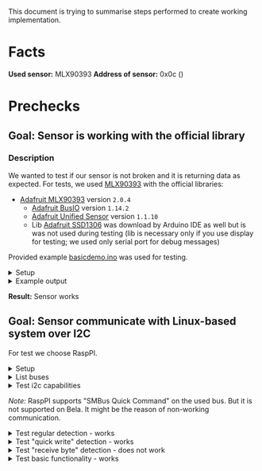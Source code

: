This document is trying to summarise steps performed to create working implementation.

# Facts

**Used sensor:** MLX90393
**Address of sensor:** 0x0c ()


# Prechecks

## Goal: Sensor is working with the official library

### Description

We wanted to test if our sensor is not broken and it is returning data as expected.
For tests, we used [MLX90393](https://www.adafruit.com/product/4022) with the official libraries:
- [Adafruit MLX90393](https://github.com/adafruit/Adafruit_MLX90393_Library) version `2.0.4`
  - [Adafruit BusIO](https://github.com/adafruit/Adafruit_BusIO) version `1.14.2`
  - [Adafruit Unified Sensor](https://github.com/adafruit/Adafruit_Sensor) version `1.1.10`
  - Lib [Adafruit SSD1306](https://github.com/adafruit/Adafruit_SSD1306) was download by Arduino IDE as well but is was not used during testing (lib is necessary only if you use display for testing; we used only serial port for debug messages)

Provided example [basicdemo.ino](https://github.com/adafruit/Adafruit_MLX90393_Library/blob/master/examples/basicdemo/basicdemo.ino) was used for testing.

<details>
<summary>Setup</summary>

![Arduino connected to MLX90393 via I2C](./pics/arduino.jpg)

</details>

<details>
<summary>Example output</summary>

```
Starting Adafruit MLX90393 Demo
Found a MLX90393 sensor
Gain set to: 2.5 x
X: -9.0120 uT
Y: -12.0160 uT
Z: 37.5100 uT
X: -9.01 	Y: -12.02 	Z: 37.51 uTesla 
```

</details>

**Result:** Sensor works

## Goal: Sensor communicate with Linux-based system over I2C

For test we choose RaspPI. 

<details>
<summary>Setup</summary>

![RaspPI connected to MLX90393 via I2C](./pics/raspPi.jpg)

</details>

<details>
<summary>List buses</summary>

```shell
$ i2cdetect -l
i2c-1	i2c       	bcm2835 (i2c@7e804000)          	I2C adapter
i2c-2	i2c       	bcm2835 (i2c@7e805000)          	I2C adapter
```

</details>

<details>
<summary>Test i2c capabilities</summary>

```shell
$ i2cdetect -F 1
Functionalities implemented by /dev/i2c-1:
I2C                              yes
SMBus Quick Command              yes
SMBus Send Byte                  yes
SMBus Receive Byte               yes
SMBus Write Byte                 yes
SMBus Read Byte                  yes
SMBus Write Word                 yes
SMBus Read Word                  yes
SMBus Process Call               yes
SMBus Block Write                yes
SMBus Block Read                 no
SMBus Block Process Call         no
SMBus PEC                        yesd
I2C Block Write                  yes
I2C Block Read                   yes
```

</details>

_Note:_ RaspPI supports "SMBus Quick Command" on the used bus. But it is not supported on Bela. It might be the reason of non-working communication.

<details>
<summary>Test regular detection - works</summary>

```shell
$ i2cdetect -y 1
     0  1  2  3  4  5  6  7  8  9  a  b  c  d  e  f
00:                         -- -- -- -- 0c -- -- -- 
10: -- -- -- -- -- -- -- -- -- -- -- -- -- -- -- -- 
20: -- -- -- -- -- -- -- -- -- -- -- -- -- -- -- -- 
30: -- -- -- -- -- -- -- -- -- -- -- -- -- -- -- -- 
40: -- -- -- -- -- -- -- -- -- -- -- -- -- -- -- -- 
50: -- -- -- -- -- -- -- -- -- -- -- -- -- -- -- -- 
60: -- -- -- -- -- -- -- -- -- -- -- -- -- -- -- -- 
70: -- -- -- -- -- -- -- --                         
```

</details>

<details>
<summary>Test "quick write" detection - works</summary>

```shell
$ i2cdetect -y -q 1
     0  1  2  3  4  5  6  7  8  9  a  b  c  d  e  f
00:                         -- -- -- -- 0c -- -- -- 
10: -- -- -- -- -- -- -- -- -- -- -- -- -- -- -- -- 
20: -- -- -- -- -- -- -- -- -- -- -- -- -- -- -- -- 
30: -- -- -- -- -- -- -- -- -- -- -- -- -- -- -- -- 
40: -- -- -- -- -- -- -- -- -- -- -- -- -- -- -- -- 
50: -- -- -- -- -- -- -- -- -- -- -- -- -- -- -- -- 
60: -- -- -- -- -- -- -- -- -- -- -- -- -- -- -- -- 
70: -- -- -- -- -- -- -- --                                               
```

</details>

<details>
<summary>Test "receive byte" detection - does not work</summary>

```shell
$ i2cdetect -y -r 1
     0  1  2  3  4  5  6  7  8  9  a  b  c  d  e  f
00:                         -- -- -- -- -- -- -- -- 
10: -- -- -- -- -- -- -- -- -- -- -- -- -- -- -- -- 
20: -- -- -- -- -- -- -- -- -- -- -- -- -- -- -- -- 
30: -- -- -- -- -- -- -- -- -- -- -- -- -- -- -- -- 
40: -- -- -- -- -- -- -- -- -- -- -- -- -- -- -- -- 
50: -- -- -- -- -- -- -- -- -- -- -- -- -- -- -- -- 
60: -- -- -- -- -- -- -- -- -- -- -- -- -- -- -- -- 
70: -- -- -- -- -- -- -- --                                                                
```

</details>


<details>
<summary>Test basic functionality - works</summary>

These lines are trying to run 2 fist commands performed by official library.

https://github.com/adafruit/Adafruit_MLX90393_Library/blob/2ac6883873a69d45c45d4371c26a4fc7a81d7777/Adafruit_MLX90393.cpp#L72-L78

- Controler: `0x80` => `MLX90393_REG_EX` (enter ExitMode)
- Sensor: `0x01` => `0x01 >> 2 == MLX90393_STATUS_OK`
- Controler: `0xF0` => `MLX90393_REG_RT` (soft reset)
- Sensor: `0x05` => `0x05 >> 2 == MLX90393_STATUS_RESET` (just restarted)

```shell
$ i2ctransfer -v -y 1 w1@0x0c 0x80 r1@0x0c
msg 0: addr 0x0c, write, len 1, buf 0x80
msg 1: addr 0x0c, read, len 1, buf 0x01
$ i2ctransfer -v -y 1 w1@0x0c 0xF0 r1@0x0c
msg 0: addr 0x0c, write, len 1, buf 0xf0
msg 1: addr 0x0c, read, len 1, buf 0x05
```

</details>